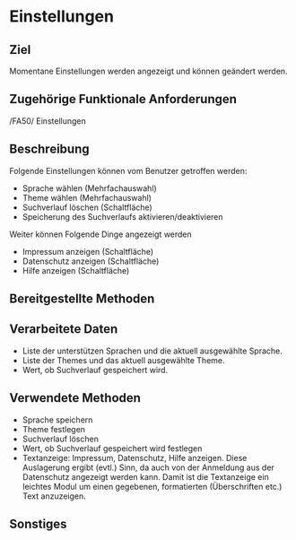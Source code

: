 # Einstellungen
## Ziel
Momentane Einstellungen werden angezeigt und können geändert werden.
## Zugehörige Funktionale Anforderungen
/FA50/ Einstellungen
## Beschreibung
Folgende Einstellungen können vom Benutzer getroffen werden:
- Sprache wählen (Mehrfachauswahl)
- Theme wählen (Mehrfachauswahl)
- Suchverlauf löschen (Schaltfläche)
- Speicherung des Suchverlaufs aktivieren/deaktivieren

Weiter können Folgende Dinge angezeigt werden
- Impressum anzeigen (Schaltfläche)
- Datenschutz anzeigen (Schaltfläche)
- Hilfe anzeigen (Schaltfläche)

## Bereitgestellte Methoden

## Verarbeitete Daten
- Liste der unterstützen Sprachen und die aktuell ausgewählte Sprache.
- Liste der Themes und das aktuell ausgewählte Theme.
- Wert, ob Suchverlauf gespeichert wird.

## Verwendete Methoden
- Sprache speichern
- Theme festlegen
- Suchverlauf löschen
- Wert, ob Suchverlauf gespeichert wird festlegen
- Textanzeige: Impressum, Datenschutz, Hilfe anzeigen. Diese Auslagerung ergibt (evtl.) Sinn, da auch von der Anmeldung aus der Datenschutz angezeigt werden kann. Damit ist die Textanzeige ein leichtes Modul um einen gegebenen, formatierten (Überschriften etc.) Text anzuzeigen.
## Sonstiges
